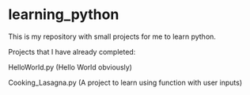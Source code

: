 # learning_python
This is my repository with small projects for me to learn python.

Projects that I have already completed:

HelloWorld.py (Hello World obviously)

Cooking_Lasagna.py (A project to learn using function with user inputs)
